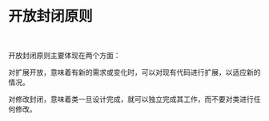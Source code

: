 # 开放封闭原则

‍

开放封闭原则主要体现在两个方面：

对扩展开放，意味着有新的需求或变化时，可以对现有代码进行扩展，以适应新的情况。

对修改封闭，意味着类一旦设计完成，就可以独立完成其工作，而不要对类进行任何修改。
